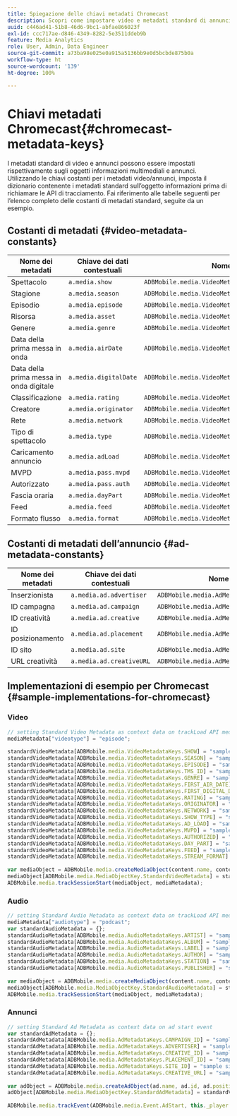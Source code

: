 ```yaml
---
title: Spiegazione delle chiavi metadati Chromecast
description: Scopri come impostare video e metadati standard di annunci da inviare con le chiamate di tracciamento su Chromecast.
uuid: c446ad41-51b8-46d6-9bc1-abfae866023f
exl-id: ccc717ae-d846-4349-8282-5e3511ddeb9b
feature: Media Analytics
role: User, Admin, Data Engineer
source-git-commit: a73ba98e025e0a915a5136bb9e0d5bcbde875b0a
workflow-type: ht
source-wordcount: '139'
ht-degree: 100%

---
```


# Chiavi metadati Chromecast{#chromecast-metadata-keys}

I metadati standard di video e annunci possono essere impostati rispettivamente sugli oggetti informazioni multimediali e annunci. Utilizzando le chiavi costanti per i metadati video/annunci, imposta il dizionario contenente i metadati standard sull’oggetto informazioni prima di richiamare le API di tracciamento. Fai riferimento alle tabelle seguenti per l’elenco completo delle costanti di metadati standard, seguite da un esempio.

## Costanti di metadati {#video-metadata-constants}

| Nome dei metadati | Chiave dei dati contestuali | Nome costante |
| --- | --- | --- |
| Spettacolo | `a.media.show` | `ADBMobile.media.VideoMetadataKeys.SHOW` |
| Stagione | `a.media.season` | `ADBMobile.media.VideoMetadataKeys.SEASON` |
| Episodio | `a.media.episode` | `ADBMobile.media.VideoMetadataKeys.EPISODE` |
| Risorsa | `a.media.asset` | `ADBMobile.media.VideoMetadataKeys.TMS_ID` |
| Genere | `a.media.genre` | `ADBMobile.media.VideoMetadataKeys.GENRE` |
| Data della prima messa in onda | `a.media.airDate` | `ADBMobile.media.VideoMetadataKeys.FIRST_AIR_DATE` |
| Data della prima messa in onda digitale | `a.media.digitalDate` | `ADBMobile.media.VideoMetadataKeys.FIRST_DIGITAL_DATE` |
| Classificazione | `a.media.rating` | `ADBMobile.media.VideoMetadataKeys.RATING` |
| Creatore | `a.media.originator` | `ADBMobile.media.VideoMetadataKeys.ORIGINATOR` |
| Rete | `a.media.network` | `ADBMobile.media.VideoMetadataKeys.NETWORK` |
| Tipo di spettacolo | `a.media.type` | `ADBMobile.media.VideoMetadataKeys.SHOW_TYPE` |
| Caricamento annuncio | `a.media.adLoad` | `ADBMobile.media.VideoMetadataKeys.AD_LOAD` |
| MVPD | `a.media.pass.mvpd` | `ADBMobile.media.VideoMetadataKeys.MVPD` |
| Autorizzato | `a.media.pass.auth` | `ADBMobile.media.VideoMetadataKeys.AUTHORIZED` |
| Fascia oraria | `a.media.dayPart` | `ADBMobile.media.VideoMetadataKeys.DAY_PART` |
| Feed | `a.media.feed` | `ADBMobile.media.VideoMetadataKeys.FEED` |
| Formato flusso | `a.media.format` | `ADBMobile.media.VideoMetadataKeys.STREAM_FORMAT` |

## Costanti di metadati dell’annuncio {#ad-metadata-constants}

| Nome dei metadati | Chiave dei dati contestuali | Nome costante |
| --- | --- | --- |
| Inserzionista | `a.media.ad.advertiser` | `ADBMobile.media.AdMetadataKeys.ADVERTISER` |
| ID campagna | `a.media.ad.campaign` | `ADBMobile.media.AdMetadataKeys.CAMPAIGN_ID` |
| ID creatività | `a.media.ad.creative` | `ADBMobile.media.AdMetadataKeys.CREATIVE_ID` |
| ID posizionamento | `a.media.ad.placement` | `ADBMobile.media.AdMetadataKeys.PLACEMENT_ID` |
| ID sito | `a.media.ad.site` | `ADBMobile.media.AdMetadataKeys.SITE_ID` |
| URL creatività | `a.media.ad.creativeURL` | `ADBMobile.media.AdMetadataKeys.CREATIVE_URL` |

## Implementazioni di esempio per Chromecast {#sample-implementations-for-chromecast}

### Video

```js
// setting Standard Video Metadata as context data on trackLoad API mediaContextData = { } 
mediaMetadata["videotype"] = "episode"; 
 
standardVideoMetadata[ADBMobile.media.VideoMetadataKeys.SHOW] = "sample show"; 
standardVideoMetadata[ADBMobile.media.VideoMetadataKeys.SEASON] = "sample season"; 
standardVideoMetadata[ADBMobile.media.VideoMetadataKeys.EPISODE] = "sample episode"; 
standardVideoMetadata[ADBMobile.media.VideoMetadataKeys.TMS_ID] = "sample tms_id"; 
standardVideoMetadata[ADBMobile.media.VideoMetadataKeys.GENRE] = "sample genre"; 
standardVideoMetadata[ADBMobile.media.VideoMetadataKeys.FIRST_AIR_DATE] = "sample first_air_date"; 
standardVideoMetadata[ADBMobile.media.VideoMetadataKeys.FIRST_DIGITAL_DATE] = "sample first_digital_date"; 
standardVideoMetadata[ADBMobile.media.VideoMetadataKeys.RATING] = "sample rating"; 
standardVideoMetadata[ADBMobile.media.VideoMetadataKeys.ORIGINATOR] = "sample originator"; 
standardVideoMetadata[ADBMobile.media.VideoMetadataKeys.NETWORK] = "sample network"; 
standardVideoMetadata[ADBMobile.media.VideoMetadataKeys.SHOW_TYPE] = "sample show type"; 
standardVideoMetadata[ADBMobile.media.VideoMetadataKeys.AD_LOAD] = "sample ad load"; 
standardVideoMetadata[ADBMobile.media.VideoMetadataKeys.MVPD] = "sample mvpd"; 
standardVideoMetadata[ADBMobile.media.VideoMetadataKeys.AUTHORIZED] = "sample authorized"; 
standardVideoMetadata[ADBMobile.media.VideoMetadataKeys.DAY_PART] = "sample day_part"; 
standardVideoMetadata[ADBMobile.media.VideoMetadataKeys.FEED] = "sample feed"; 
standardVideoMetadata[ADBMobile.media.VideoMetadataKeys.STREAM_FORMAT] = "sample format"; 
 
var mediaObject = ADBMobile.media.createMediaObject(content.name, content.id, content.length, content.streamType); 
mediaObject[ADBMobile.media.MediaObjectKey.StandardVideoMetadata] = standardVideoMetadata; 
ADBMobile.media.trackSessionStart(mediaObject, mediaMetadata); 
```

### Audio

```js
// setting Standard Audio Metadata as context data on trackLoad API mediaContextData = { } 
mediaMetadata["audiotype"] = "podcast"; 
var standardAudioMetadata = {}; 
standardAudioMetadata[ADBMobile.media.AudioMetadataKeys.ARTIST] = "sample artist"; 
standardAudioMetadata[ADBMobile.media.AudioMetadataKeys.ALBUM] = "sample album" ; 
standardAudioMetadata[ADBMobile.media.AudioMetadataKeys.LABEL] = "sample label"; 
standardAudioMetadata[ADBMobile.media.AudioMetadataKeys.AUTHOR] = "sample author" ; 
standardAudioMetadata[ADBMobile.media.AudioMetadataKeys.STATION] = "sample station " ; 
standardAudioMetadata[ADBMobile.media.AudioMetadataKeys.PUBLISHER] = "sample publisher"; 
 
var mediaObject = ADBMobile.media.createMediaObject(content.name, content.id, content.length, content.streamType, content.mediaType); 
mediaObject[ADBMobile.media.MediaObjectKey.StandardAudiooMetadata] = standardAudiooMetadata; 
ADBMobile.media.trackSessionStart(mediaObject, mediaMetadata); 
```

### Annunci

```js
// setting Standard Ad Metadata as context data on ad start event 
var standardAdMetadata = {}; 
standardAdMetadata[ADBMobile.media.AdMetadataKeys.CAMPAIGN_ID] = "sample campaign"; 
standardAdMetadata[ADBMobile.media.AdMetadataKeys.ADVERTISER] = "sample advertiser" ; 
standardAdMetadata[ADBMobile.media.AdMetadataKeys.CREATIVE_ID] = "sample creativeid"; 
standardAdMetadata[ADBMobile.media.AdMetadataKeys.PLACEMENT_ID] = "sample placement id" ; 
standardAdMetadata[ADBMobile.media.AdMetadataKeys.SITE_ID] = "sample site id" ; 
standardAdMetadata[ADBMobile.media.AdMetadataKeys.CREATIVE_URL] = "sample creative url"; 
 
var adObject = ADBMobile.media.createAdObject(ad.name, ad.id, ad.position, ad.length); 
adObject[ADBMobile.media.MediaObjectKey.StandardAdMetadata] = standardVideoMetadata; 
 
ADBMobile.media.trackEvent(ADBMobile.media.Event.AdStart, this._player.getAdInfo(), adContextData);
```
